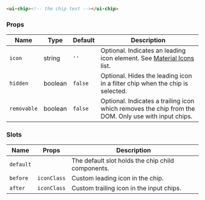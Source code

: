 ```html
<ui-chip><!-- the chip text --></ui-chip>
```

### Props

| Name        | Type    | Default | Description                                                                                         |
| ----------- | ------- | ------- | --------------------------------------------------------------------------------------------------- |
| `icon`      | string  | `''`    | Optional. Indicates an leading icon element. See [Material Icons](/#/icons) list.                   |
| `hidden`    | boolean | `false` | Optional. Hides the leading icon in a filter chip when the chip is selected.                        |
| `removable` | boolean | `false` | Optional. Indicates a trailing icon which removes the chip from the DOM. Only use with input chips. |

### Slots

| Name      | Props       | Description                                       |
| --------- | ----------- | ------------------------------------------------- |
| `default` |             | The default slot holds the chip child components. |
| `before`  | `iconClass` | Custom leading icon in the chip.                  |
| `after`   | `iconClass` | Custom trailing icon in the input chips.          |
